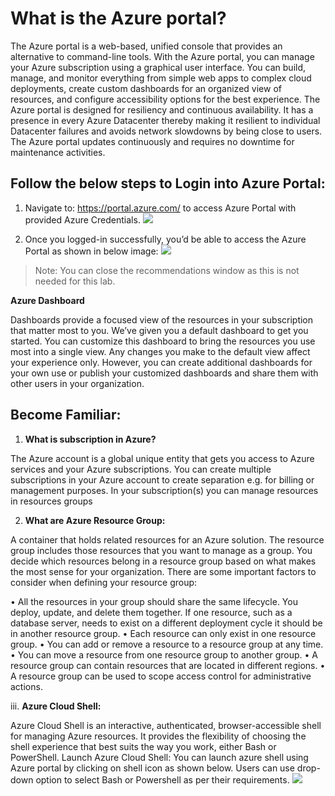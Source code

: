 # What is the Azure portal?

The Azure portal is a web-based, unified console that provides an alternative to command-line tools. With the Azure portal, you can manage your Azure subscription using a graphical user interface. You can build, manage, and monitor everything from simple web apps to complex cloud deployments, create custom dashboards for an organized view of resources, and configure accessibility options for the best experience.
The Azure portal is designed for resiliency and continuous availability. It has a presence in every Azure Datacenter thereby making it resilient to individual Datacenter failures and avoids network slowdowns by being close to users. The Azure portal updates continuously and requires no downtime for maintenance activities.
## Follow the below steps to Login into Azure Portal:

1.	Navigate to: https://portal.azure.com/ to access Azure Portal with provided Azure Credentials.
  ![](images/work.png)

2.	Once you logged-in successfully, you’d be able to access the Azure Portal as shown in below image:
![](images/work.png)

>Note: You can close the recommendations window as this is not needed for this lab. 

**Azure Dashboard**

Dashboards provide a focused view of the resources in your subscription that matter most to you. We’ve given you a default dashboard to get you started. You can customize this dashboard to bring the resources you use most into a single view. Any changes you make to the default view affect your experience only. However, you can create additional dashboards for your own use or publish your customized dashboards and share them with other users in your organization.

## Become Familiar:
1. **What is subscription in Azure?**

The Azure account is a global unique entity that gets you access to Azure services and your Azure subscriptions. You can create multiple subscriptions in your Azure account to create separation e.g. for billing or management purposes. In your subscription(s) you can manage resources in resources groups

2. **What are Azure Resource Group:**

A container that holds related resources for an Azure solution. The resource group includes those resources that you want to manage as a group. You decide which resources belong in a resource group based on what makes the most sense for your organization. 
There are some important factors to consider when defining your resource group:

•	All the resources in your group should share the same lifecycle. You deploy, update, and delete them together. If one resource, such as a database server, needs to exist on a different deployment cycle it should be in another resource group.
•	Each resource can only exist in one resource group.
•	You can add or remove a resource to a resource group at any time.
•	You can move a resource from one resource group to another group. 
•	A resource group can contain resources that are located in different regions.
•	A resource group can be used to scope access control for administrative actions.

iii.	**Azure Cloud Shell:**

Azure Cloud Shell is an interactive, authenticated, browser-accessible shell for managing Azure resources. It provides the flexibility of choosing the shell experience that best suits the way you work, either Bash or PowerShell.
Launch Azure Cloud Shell:
You can launch azure shell using Azure portal by clicking on shell icon as shown below. Users can use drop-down option to select Bash or Powershell as per their requirements. 
![](images/work.png)
